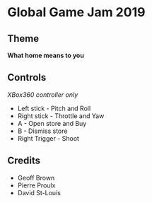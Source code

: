 # Global Game Jam 2019

## Theme
**What home means to you**

## Controls
*XBox360 controller only*
- Left stick - Pitch and Roll
- Right stick - Throttle and Yaw
- A - Open store and Buy
- B - Dismiss store
- Right Trigger - Shoot

## Credits
- Geoff Brown
- Pierre Proulx
- David St-Louis
